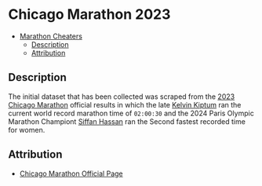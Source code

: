 
# Chicago Marathon 2023 

<!--toc:start-->
- [Marathon Cheaters](#marathon-cheaters)
    - [Description](#description)
    - [Attribution](#attribution)
<!--toc:end-->

## Description 

The initial dataset that has been collected was scraped from the [2023 Chicago
Marathon](https://results.chicagomarathon.com/2023) official results in which
the late [Kelvin Kiptum](https://en.wikipedia.org/wiki/Kelvin_Kiptum) ran the
current world record marathon time of `02:00:30` and 
the 2024 Paris Olympic Marathon Championt [Siffan Hassan](https://en.wikipedia.org/wiki/Sifan_Hassan) ran the
Second fastest recorded time for women.


## Attribution

- [Chicago Marathon Official Page](https://results.chicagomarathon.com/2023)
